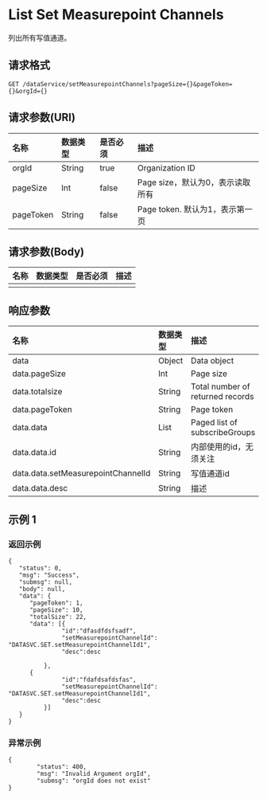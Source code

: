 # List Set Measurepoint Channels

列出所有写值通道。


## 请求格式

```
GET /dataService/setMeasurepointChannels?pageSize={}&pageToken={}&orgId={}
```

## 请求参数(URI)



| **名称**  | **数据类型** | **是否必须** | **描述**                         |
|:----------|:-------------|:-------------|:---------------------------------|
| orgId     | String       | true         | Organization ID                  |
| pageSize  | Int          | false        | Page size，默认为0，表示读取所有 |
| pageToken | String       | false        | Page token. 默认为1，表示第一页  |



## 请求参数(Body)



| **名称** | **数据类型** | **是否必须** | **描述** |
|:---------|:-------------|:-------------|:---------|
|          |              |              |          |



## 响应参数

| **名称**                           | **数据类型**         | **描述**                         |
|:-----------------------------------|:---------------------|:---------------------------------|
| data                               | Object               | Data object                      |
| data.pageSize                      | Int                  | Page size                        |
| data.totalsize                     | String               | Total number of returned records |
| data.pageToken                     | String               | Page token                       |
| data.data                          | List<SubscribeGroup> | Paged list of subscribeGroups    |
| data.data.id                       | String               | 内部使用的id，无须关注           |
| data.data.setMeasurepointChannelId | String               | 写值通道id                       |
| data.data.desc                     | String               | 描述                             |

## 示例 1

### 返回示例

```
{
   "status": 0,
   "msg": "Success",
   "submsg": null,
   "body": null,
   "data": {
      "pageToken": 1,
      "pageSize": 10,
      "totalSize": 22,
      "data": [{
               "id":"dfasdfdsfsadf",
               "setMeasurepointChannelId": "DATASVC.SET.setMeasurepointChannelId1",
               "desc":desc

          },
      {
               "id":"fdafdsafdsfas",
               "setMeasurepointChannelId": "DATASVC.SET.setMeasurepointChannelId1",
               "desc":desc
          }]
   }
}
```

### 异常示例

```
{
        "status": 400,
        "msg": "Invalid Argument orgId",
        "submsg": "orgId does not exist"
}
```
